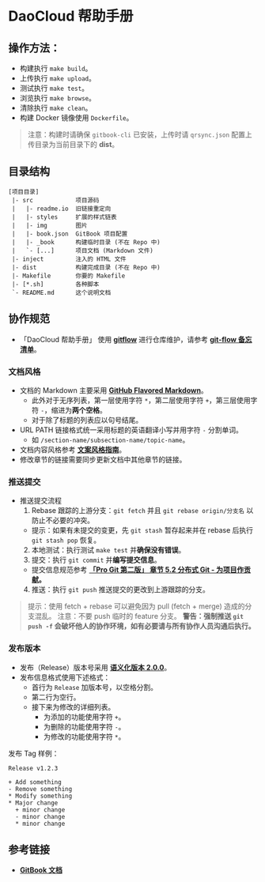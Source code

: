 # DaoCloud 帮助手册

## 操作方法：

* 构建执行 `make build`。
* 上传执行 `make upload`。
* 测试执行 `make test`。
* 浏览执行 `make browse`。
* 清除执行 `make clean`。
* 构建 Docker 镜像使用 `Dockerfile`。

> 注意：构建时请确保 `gitbook-cli` 已安装，上传时请 `qrsync.json` 配置上传目录为当前目录下的 **dist**。

## 目录结构

```
[项目目录]
 |- src            项目源码
 |   |- readme.io  旧链接重定向
 |   |- styles     扩展的样式链表
 |   |- img        图片
 |   |- book.json  GitBook 项目配置
 |   |- _book      构建临时目录 (不在 Repo 中)
 |   `- [...]      项目文档 (Markdown 文件)
 |- inject         注入的 HTML 文件
 |- dist           构建完成目录 (不在 Repo 中)
 |- Makefile       你要的 Makefile
 |- [*.sh]         各种脚本
 `- README.md      这个说明文档
```

## 协作规范

* 「DaoCloud 帮助手册」 使用 **[gitflow](https://github.com/petervanderdoes/gitflow)** 进行仓库维护，请参考 **[git-flow 备忘清单](https://danielkummer.github.io/git-flow-cheatsheet/index.zh_CN.html)**。

### 文档风格

* 文档的 Markdown 主要采用 **[GitHub Flavored Markdown](https://help.github.com/articles/github-flavored-markdown/)**。
  + 此外对于无序列表，第一层使用字符 `*`，第二层使用字符 `+`，第三层使用字符 `-`，缩进为**两个空格**。
  + 对于除了标题的列表应以句号结尾。
* URL PATH 链接格式统一采用标题的英语翻译小写并用字符 `-` 分割单词。
  - 如 `/section-name/subsection-name/topic-name`。
* 文档内容风格参考 **[文案风格指南](http://open.leancloud.cn/copywriting-style-guide.html)**。
* 修改章节的链接需要同步更新文档中其他章节的链接。

### 推送提交

* 推送提交流程
  1. Rebase 跟踪的上游分支：`git fetch` 并且 `git rebase origin/分支名` 以防止不必要的冲突。
    - 提示：如果有未提交的变更，先 `git stash` 暂存起来并在 rebase 后执行 `git stash pop` 恢复。
  2. 本地测试：执行测试 `make test` 并**确保没有错误**。
  3. 提交：执行 `git commit` 并**编写提交信息**。
    - 提交信息规范参考 **[「Pro Git 第二版」 章节 5.2 分布式 Git - 为项目作贡献](http://git-scm.com/book/zh/v1/%E5%88%86%E5%B8%83%E5%BC%8F-Git-%E4%B8%BA%E9%A1%B9%E7%9B%AE%E4%BD%9C%E8%B4%A1%E7%8C%AE)。**
  4. 推送：执行 `git push` 推送提交的更改到上游跟踪的分支。

> 提示：使用 fetch + rebase 可以避免因为 pull (fetch + merge) 造成的分支混乱。
> 注意：不要 push 临时的 feature 分支。
> **警告：强制推送 `git push -f` 会破坏他人的协作环境，如有必要请与所有协作人员沟通后执行。**

### 发布版本

* 发布（Release）版本号采用 **[语义化版本 2.0.0](http://semver.org/lang/zh-CN/)**。
* 发布信息格式使用下述格式：
  + 首行为 `Release` 加版本号，以空格分割。
  + 第二行为空行。
  + 接下来为修改的详细列表。
    - 为添加的功能使用字符 `+`。
    - 为删除的功能使用字符 `-`。
    - 为修改的功能使用字符 `*`。

发布 Tag 样例：

```
Release v1.2.3

+ Add something
- Remove something
* Modify something
* Major change
  + minor change
  - minor change
  * minor change
```

## 参考链接

* **[GitBook 文档](http://help.gitbook.com/)**
